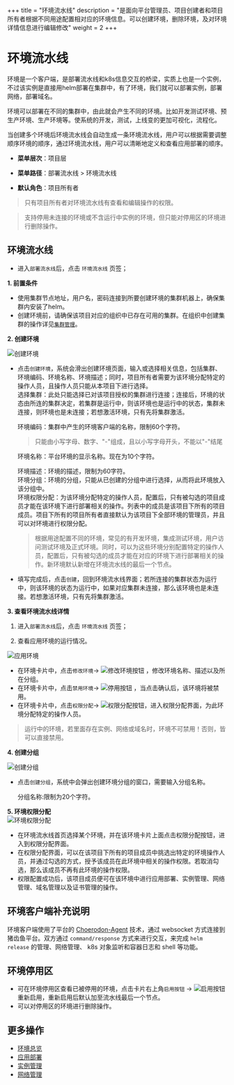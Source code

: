 ﻿+++
title = "环境流水线"
description = "是面向平台管理员、项目创建者和项目所有者根据不同用途配置相对应的环境信息。可以创建环境，删除环境，及对环境详情信息进行编辑修改"
weight = 2
+++

# 环境流水线

环境是一个客户端，是部署流水线和k8s信息交互的桥梁，实质上也是一个实例，不过该实例是直接用helm部署在集群中，有了环境，我们就可以部署实例，部署网络，部署域名。

环境可以部署在不同的集群中，由此就会产生不同的环境。比如开发测试环境、预生产环境、生产环境等。使系统的开发，测试，上线变的更加可视化，流程化。

当创建多个环境后环境流水线会自动生成一条环境流水线，用户可以根据需要调整顺序环境的顺序，通过环境流水线，用户可以清晰地定义和查看应用部署的顺序。

  
  - **菜单层次**：项目层
  
  - **菜单路径**：部署流水线 > 环境流水线
  
  - **默认角色**：项目所有者
  
<blockquote class="note">
 只有项目所有者对环境流水线有查看和编辑操作的权限。
</blockquote>

<blockquote class="note">
 支持停用未连接的环境或不含运行中实例的环境，但只能对停用区的环境进行删除操作。
</blockquote>

## 环境流水线

- 进入`部署流水线`后，点击 `环境流水线` 页签；
 
 **1. 前置条件**

 - 使用集群节点地址，用户名，密码连接到所要创建环境的集群机器上，确保集群内安装了helm。  
 - 创建环境前，请确保该项目对应的组织中已存在可用的集群。在组织中创建集群的操作详见[`集群管理`](/zh/docs/user-guide/cluster-management/cluster)。


**2. 创建环境**
  
  ![创建环境](/docs/user-guide/deployment-pipeline/image/envcreate.png)
 
-  点击`创建环境`，系统会滑出创建环境页面，输入或选择相关信息，包括集群、环境编码、环境名称、环境描述；同时，项目所有者需要为该环境分配特定的操作人员，且操作人员只能从本项目下进行选择。  
    选择集群：此处只能选择已对该项目授权的集群进行连接；连接后，环境的状态由所连的集群决定，若集群是运行中，则该环境也是运行中的状态，集群未连接，则环境也是未连接；若想激活环境，只有先将集群激活。
	
	环境编码：集群中产生的环境客户端的名称，限制60个字符。
	     <blockquote class="warning">
       只能由小写字母、数字、"-"组成，且以小写字母开头，不能以"-"结尾
    	</blockquote>

	环境名称：平台环境的显示名称。现在为10个字符。
	
	环境描述：环境的描述，限制为60字符。  
	环境分组：环境的分组，只能从已创建的分组中进行选择，从而将此环境放入该分组中。  
	环境权限分配：为该环境分配特定的操作人员，配置后，只有被勾选的项目成员才能在该环境下进行部署相关的操作。列表中的成员是该项目下所有的项目成员。项目下所有的项目所有者直接默认为该项目下全部环境的管理员，并且可以对环境进行权限分配。

    <blockquote class="note">
        根据用途配置不同的环境，常见的有开发环境，集成测试环境，用户访问测试环境及正式环境。同时，可以为这些环境分别配置特定的操作人员，配置后，只有被勾选的成员才能在对应的环境下进行部署相关的操作。新环境默认新增在环境流水线的最后一个节点。
     </blockquote>

-  填写完成后，点击`创建`，回到环境流水线界面；若所连接的集群状态为运行中，则该环境的状态为运行中，如果对应集群未连接，那么该环境也是未连接。若想激活环境，只有先将集群激活。


**3. 查看环境流水线详情**

 1. 进入`部署流水线`后，点击 `环境流水线` 页签；

 2. 查看应用环境的运行情况。

![应用环境](/docs/user-guide/deployment-pipeline/image/environment.png)
 

- 在环境卡片中，点击`修改环境`→ ![修改环境按钮](/docs/user-guide/deployment-pipeline/image/update_env_button.png) ，修改环境名称、描述以及所在分组。
- 在环境卡片中，点击`禁用环境`→ ![停用按钮](/docs/user-guide/deployment-pipeline/image/stop_button.png) ，当点击确认后，该环境将被禁用。
- 在环境卡片中，点击`权限分配`→ ![权限分配按钮](/docs/user-guide/deployment-pipeline/image/authority_button.png)，进入权限分配界面，为此环境分配特定的操作人员。
 <blockquote class="warning">
    运行中的环境，若里面存在实例、网络或域名时，环境不可禁用！否则，皆可以直接禁用。
    </blockquote>  

**4. 创建分组**  

![创建分组](/docs/user-guide/deployment-pipeline/image/environment.png)  

-   点击`创建分组`，系统中会弹出创建环境分组的窗口，需要输入分组名称。
	
	分组名称:限制为20个字符。

**5. 环境权限分配**   
![环境权限分配](/docs/user-guide/deployment-pipeline/image/authority_management.jpg)  

- 在环境流水线首页选择某个环境，并在该环境卡片上面点击权限分配按钮，进入到权限分配界面。  
-  在权限分配界面，可以在该项目下所有的项目成员中挑选出特定的环境操作人员，并通过勾选的方式，授予该成员在此环境中相关的操作权限。若取消勾选，那么该成员不再有此环境的操作权限。  
-  权限配置成功后，该项目成员便可在该环境中进行应用部署、实例管理、网络管理、域名管理以及证书管理的操作。

## 环境客户端补充说明

环境客户端使用了平台的 [Choerodon-Agent](../../../concept/choerodon-agent/) 技术，通过 websocket 方式连接到猪齿鱼平台。双方通过 `command/response` 方式来进行交互，来完成 `helm release` 的管理、网络管理、 k8s 对象监听和容器日志和 shell 等功能。 

## 环境停用区 

- 可在环境停用区查看已被停用的环境，点击卡片右上角`启用按钮` → ![启用按钮](/docs/user-guide/deployment-pipeline/image/start_button.png) 重新启用，重新启用后默认加至流水线最后一个节点。  
- 可以对停用区的环境进行删除操作。  


 
## 更多操作
- [环境总览](../environments-overview)
- [应用部署](../application-deployment)
- [实例管理](../instance)
- [网络管理](../service)

 
